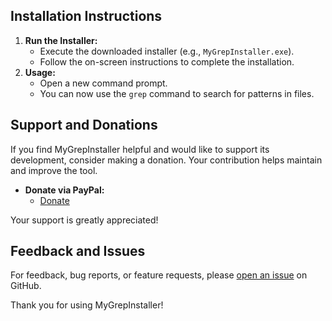 ## Installation Instructions
1. **Run the Installer:**
   - Execute the downloaded installer (e.g., `MyGrepInstaller.exe`).
   - Follow the on-screen instructions to complete the installation.
2. **Usage:**
   - Open a new command prompt.
   - You can now use the `grep` command to search for patterns in files.
## Support and Donations

If you find MyGrepInstaller helpful and would like to support its development, consider making a donation. Your contribution helps maintain and improve the tool.
- **Donate via PayPal:**
  - [Donate](paypal.me/YassineK)

Your support is greatly appreciated!

## Feedback and Issues

For feedback, bug reports, or feature requests, please [open an issue](https://github.com/yourusername/MyGrepInstaller/issues) on GitHub.

Thank you for using MyGrepInstaller!
